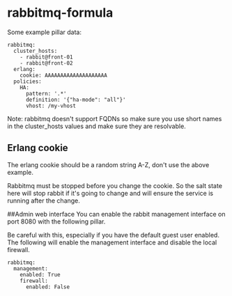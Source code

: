 rabbitmq-formula
================

Some example pillar data:

```
rabbitmq:
  cluster_hosts:
    - rabbit@front-01
    - rabbit@front-02
  erlang:
    cookie: AAAAAAAAAAAAAAAAAAAA
  policies:
    HA:
      pattern: '.*'
      definition: '{"ha-mode": "all"}'
      vhost: /my-vhost
```

Note: rabbitmq doesn't support FQDNs so make sure you use short names in the cluster_hosts values and make sure they are resolvable.

## Erlang cookie
The erlang cookie should be a random string A-Z, don't use the above example.

Rabbitmq must be stopped before you change the cookie. So the salt state here will stop rabbit if it's going to change and will ensure the service is running after the change.

##Admin web interface
You can enable the rabbit management interface on port 8080 with the following pillar.

Be careful with this, especially if you have the default guest user enabled. The following will enable the management interface and disable the local firewall.

```
rabbitmq:
  management:
    enabled: True
    firewall:
      enabled: False
```
